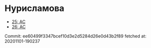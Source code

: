 # Нурисламова
- [25: AC](25.md)
- [26: AC](26.md)

Commit: ee60499f3347bcef10d3e2d5284d26e0d43b2f89
 fetched at: 20201101-190237
